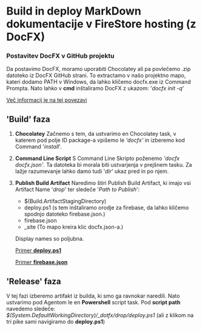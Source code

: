 # Build in deploy MarkDown dokumentacije v FireStore hosting (z DocFX)

### Postavitev DocFX v GitHub projektu

Da postavimo DocFX, moramo uporabiti Chocolatey ali pa povlečemo .zip datoteko iz DocFX GitHub strani. To extractamo v našo projektno mapo, kateri dodamo PATH v Windows, da lahko kličemo docfx.exe iz Command Prompta.
Nato lahko v **cmd** inštaliramo DocFX z ukazom: '*docfx init -q*'

[Več informacij je na tej povezavi](https://kvaes.wordpress.com/2018/06/13/generating-a-docs-website-powered-by-git-markdown/)

## 'Build' faza
1. **Chocolatey**
   Začnemo s tem, da ustvarimo en Chocolatey task, v katerem pod polje ID package-a vpišemo le *'docfx'* in izberemo kod         Command '*install*'.
2. **Command Line Script**
   S Command Line Skripto poženemo *'docfx docfx.json'*. Ta datoteka bi morala biti ustvarjenja v prejšnem tasku. Za lažje razumevanje lahko damo tudi '*dir*' ukaz pred in po njem.
3. **Publish Build Artifact**
   Naredimo štiri Publish Build Artifact, ki imajo vsi Artifact Name '*drop*' ter sledeče '*Path to Publish*':
   - $(Build.ArtifactStagingDirectory)
   - deploy.ps1 (s tem inštaliramo orodje za firebase, da lahko kličemo spodnjo datoteko firebase.json.)
   - firebase.json
   - _site (To mapo kreira klic docfx.json-a.)

   Display names so poljubna.
   
   [Primer **deploy.ps1**](https://github.com/Jan563/docfxtest/blob/master/deploy.ps1)
   
   [Primer **firebase.json**](https://github.com/Jan563/docfxtest/blob/master/firebase.json)
## 'Release' faza
V tej fazi izberemo artifakt iz builda, ki smo ga ravnokar naredili. Nato ustvarimo pod Agentom le en **Powershell** script task.
Pod **script path** navedemo sledeče: *$(System.DefaultWorkingDirectory)/_dotfx/drop/deploy.ps1*  (ali z klikom na tri pike sami navigiramo do **deploy.ps1**)
